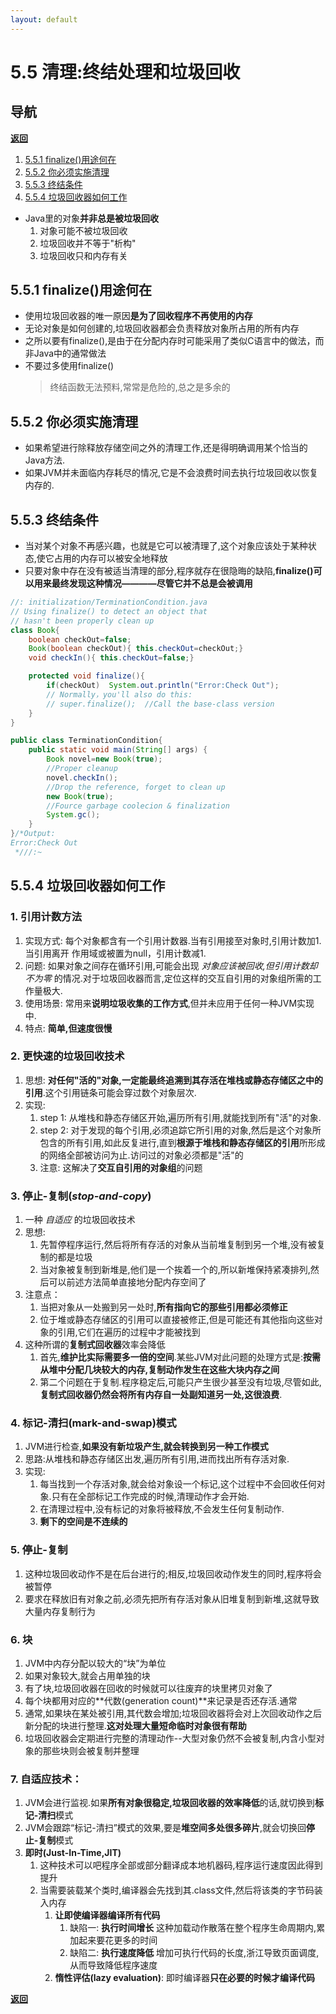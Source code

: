 ```yaml
---
layout: default
---
```


# 5.5 清理:终结处理和垃圾回收  

## 导航  

[**返回**](../menu)  

1. [5.5.1 finalize()用途何在](#551-finalize()用途何在)  
2. [5.5.2 你必须实施清理](#552-你必须实施清理)  
3. [5.5.3 终结条件](#553-终结条件)  
4. [5.5.4 垃圾回收器如何工作](#554-垃圾回收器如何工作)  

- Java里的对象**并非总是被垃圾回收**  
  1. 对象可能不被垃圾回收  
  2. 垃圾回收并不等于"析构"  
  3. 垃圾回收只和内存有关

## 5.5.1 finalize()用途何在

- 使用垃圾回收器的唯一原因**是为了回收程序不再使用的内存**  
- 无论对象是如何创建的,垃圾回收器都会负责释放对象所占用的所有内存  
- 之所以要有finalize(),是由于在分配内存时可能采用了类似C语言中的做法，而非Java中的通常做法  
- 不要过多使用finalize()  
    >终结函数无法预料,常常是危险的,总之是多余的  

## 5.5.2 你必须实施清理  

- 如果希望进行除释放存储空间之外的清理工作,还是得明确调用某个恰当的Java方法.
- 如果JVM并未面临内存耗尽的情况,它是不会浪费时间去执行垃圾回收以恢复内存的.  

## 5.5.3 终结条件  

- 当对某个对象不再感兴趣，也就是它可以被清理了,这个对象应该处于某种状态,使它占用的内存可以被安全地释放  
- 只要对象中存在没有被适当清理的部分,程序就存在很隐晦的缺陷,**finalize()可以用来最终发现这种情况————尽管它并不总是会被调用**  

```java
//: initialization/TerminationCondition.java
// Using finalize() to detect an object that
// hasn't been properly clean up
class Book{
    boolean checkOut=false;
    Book(boolean checkOut){ this.checkOut=checkOut;}
    void checkIn(){ this.checkOut=false;}

    protected void finalize(){
        if(checkOut)  System.out.println("Error:Check Out");
        // Normally，you'll also do this:
        // super.finalize();  //Call the base-class version
    }
}

public class TerminationCondition{
    public static void main(String[] args) {
        Book novel=new Book(true);
        //Proper cleanup
        novel.checkIn();
        //Drop the reference, forget to clean up
        new Book(true);
        //Fource garbage coolecion & finalization
        System.gc();
    }
}/*Output:
Error:Check Out
 *///:~
```

## 5.5.4 垃圾回收器如何工作  

### 1. **引用计数**方法  

  1. 实现方式:  每个对象都含有一个引用计数器.当有引用接至对象时,引用计数加1.当引用离开 作用域或被置为null，引用计数减1.  
  2. 问题: 如果对象之间存在循环引用,可能会出现 _对象应该被回收,但引用计数却不为零_ 的情况.对于垃圾回收器而言,定位这样的交互自引用的对象组所需的工作量极大.
  3. 使用场景: 常用来**说明垃圾收集的工作方式**,但并未应用于任何一种JVM实现中.  
  4. 特点: **简单,但速度很慢**  

### 2. **更快速**的垃圾回收技术  

  1. 思想:  **对任何"活的"对象,一定能最终追溯到其存活在堆栈或静态存储区之中的引用**.这个引用链条可能会穿过数个对象层次.  
  2. 实现:  
     1. step 1: 从堆栈和静态存储区开始,遍历所有引用,就能找到所有"活"的对象.  
     2. step 2: 对于发现的每个引用,必须追踪它所引用的对象,然后是这个对象所包含的所有引用,如此反复进行,直到**根源于堆栈和静态存储区的引用**所形成的网络全部被访问为止.访问过的对象必须都是"活"的  
     3. 注意:  这解决了**交互自引用的对象组**的问题  

### 3. **停止-复制(_stop-and-copy_)**  
  
  1. 一种 _自适应_ 的垃圾回收技术  
  2. 思想:  
     1. 先暂停程序运行,然后将所有存活的对象从当前堆复制到另一个堆,没有被复制的都是垃圾  
     2. 当对象被复制到新堆是,他们是一个挨着一个的,所以新堆保持紧凑排列,然后可以前述方法简单直接地分配内存空间了  
  3. 注意点：  
     1. 当把对象从一处搬到另一处时,**所有指向它的那些引用都必须修正**  
     2. 位于堆或静态存储区的引用可以直接被修正,但是可能还有其他指向这些对象的引用,它们在遍历的过程中才能被找到  
  4. 这种所谓的**复制式回收器**效率会降低  
     1. 首先,**维护比实际需要多一倍的空间**.某些JVM对此问题的处理方式是:**按需从堆中分配几块较大的内存,复制动作发生在这些大块内存之间**  
     2. 第二个问题在于复制.程序稳定后,可能只产生很少甚至没有垃圾,尽管如此,**复制式回收器仍然会将所有内存自一处副知道另一处,这很浪费**.

### 4. **标记-清扫(mark-and-swap)模式**  

  1. JVM进行检查,**如果没有新垃圾产生,就会转换到另一种工作模式**  
  2. 思路:从堆栈和静态存储区出发,遍历所有引用,进而找出所有存活对象.  
  3. 实现:  
     1. 每当找到一个存活对象,就会给对象设一个标记,这个过程中不会回收任何对象.只有在全部标记工作完成的时候,清理动作才会开始.  
     2. 在清理过程中,没有标记的对象将被释放,不会发生任何复制动作.
     3. **剩下的空间是不连续的**  

### 5. **停止-复制**  
  
  1. 这种垃圾回收动作不是在后台进行的;相反,垃圾回收动作发生的同时,程序将会被暂停  
  2. 要求在释放旧有对象之前,必须先把所有存活对象从旧堆复制到新堆,这就导致大量内存复制行为  

### 6. **块**
  
  1. JVM中内存分配以较大的“块”为单位  
  2. 如果对象较大,就会占用单独的块  
  3. 有了块,垃圾回收器在回收的时候就可以往废弃的块里拷贝对象了  
  4. 每个块都用对应的**代数(generation count)**来记录是否还存活.通常
  5. 通常,如果块在某处被引用,其代数会增加;垃圾回收器将会对上次回收动作之后新分配的块进行整理.**这对处理大量短命临时对象很有帮助**  
  6. 垃圾回收器会定期进行完整的清理动作--大型对象仍然不会被复制,内含小型对象的那些块则会被复制并整理  

### 7. **自适应技术**：  
  
  1. JVM会进行监视.如果**所有对象很稳定,垃圾回收器的效率降低**的话,就切换到**标记-清扫**模式  
  2. JVM会跟踪“标记-清扫”模式的效果,要是**堆空间多处很多碎片**,就会切换回**停止-复制**模式  
  3. **即时(Just-In-Time,JIT)**  
     1. 这种技术可以吧程序全部或部分翻译成本地机器码,程序运行速度因此得到提升  
     2. 当需要装载某个类时,编译器会先找到其.class文件,然后将该类的字节码装入内存  
        1. **让即使编译器编译所有代码**  
           1. 缺陷一: **执行时间增长** 这种加载动作散落在整个程序生命周期内,累加起来要花更多的时间  
           2. 缺陷二: **执行速度降低** 增加可执行代码的长度,浙江导致页面调度,从而导致降低程序速度  
        2. **惰性评估(lazy evaluation)**: 即时编译器**只在必要的时候才编译代码**  

[**返回**](../menu)